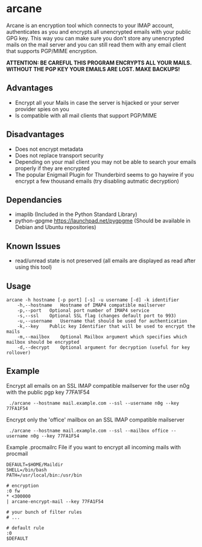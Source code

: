 # arcane #

Arcane is an encryption tool which connects to your IMAP account, authenticates as you and encrypts all unencrypted emails with your public GPG key. This way you can make sure you don't store any unencrypted mails on the mail server and you can still read them with any email client that supports PGP/MIME encryption.

**ATTENTION: BE CAREFUL THIS PROGRAM ENCRYPTS ALL YOUR MAILS. WITHOUT THE PGP KEY YOUR EMAILS ARE LOST. MAKE BACKUPS!**

## Advantages ##
* Encrypt all your Mails in case the server is hijacked or your server provider spies on you 
* Is compatible with all mail clients that support PGP/MIME

## Disadvantages ##
* Does not encrypt metadata
* Does not replace transport security
* Depending on your mail client you may not be able to search your emails properly if they are encrypted
* The popular Enigmail Plugin for Thunderbird seems to go haywire if you encrypt a few thousand emails (try disabling autmatic decryption)

## Dependancies ##
* imaplib (Included in the Python Standard Library)
* python-gpgme https://launchpad.net/pygpgme (Should be available in Debian and Ubuntu repositories)

## Known Issues ##
* read/unread state is not preserved (all emails are displayed as read after using this tool)

## Usage ##
    arcane -h hostname [-p port] [-s] -u username [-d] -k identifier
        -h,--hostname	Hostname of IMAP4 compatible mailserver
        -p,--port	Optional port number of IMAP4 service
        -s,--ssl	Optional SSL flag (changes default port to 993)
        -u,--username	Username that should be used for authentication
        -k,--key	Public key Identifier that will be used to encrypt the mails
        -m,--mailbox	Optional Mailbox argument which specifies which mailbox should be encrypted
        -d,--decrypt	Optional argument for decryption (useful for key rollover)


## Example ##
Encrypt all emails on an SSL IMAP compatible mailserver for the user n0g
with the public pgp key 77FA1F54


     ./arcane --hostname mail.example.com --ssl --username n0g --key 77FA1F54

Encrypt only the 'office' mailbox on an SSL IMAP compatible mailserver


     ./arcane --hostname mail.example.com --ssl --mailbox office --username n0g --key 77FA1F54

Example .procmailrc File if you want to encrypt all incoming mails with procmail


    DEFAULT=$HOME/Maildir
    SHELL=/bin/bash
    PATH=/usr/local/bin:/usr/bin

    # encryption
    :0 fw
    * <300000
    | arcane-encrypt-mail --key 77FA1F54

    # your bunch of filter rules
    # ...

    # default rule
    :0
    $DEFAULT
